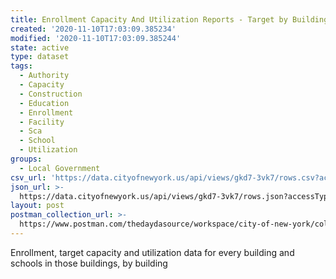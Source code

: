 ```yaml
---
title: Enrollment Capacity And Utilization Reports - Target by Building
created: '2020-11-10T17:03:09.385234'
modified: '2020-11-10T17:03:09.385244'
state: active
type: dataset
tags:
  - Authority
  - Capacity
  - Construction
  - Education
  - Enrollment
  - Facility
  - Sca
  - School
  - Utilization
groups:
  - Local Government
csv_url: 'https://data.cityofnewyork.us/api/views/gkd7-3vk7/rows.csv?accessType=DOWNLOAD'
json_url: >-
  https://data.cityofnewyork.us/api/views/gkd7-3vk7/rows.json?accessType=DOWNLOAD
layout: post
postman_collection_url: >-
  https://www.postman.com/thedaydasource/workspace/city-of-new-york/collection/15909983-1da91f40-5f4b-412c-b78b-c8ac25783df4
---
```

Enrollment, target capacity and utilization data for every building and schools in those buildings, by building
